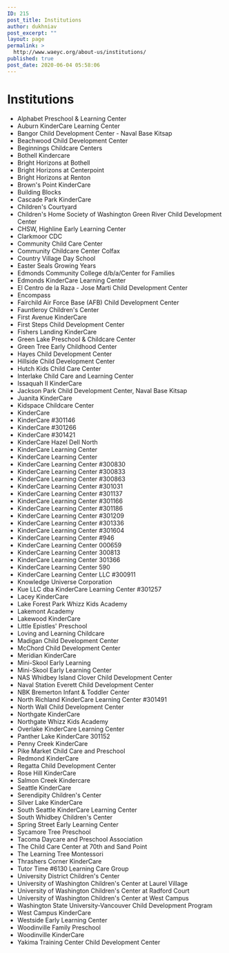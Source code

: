 ```yaml
---
ID: 215
post_title: Institutions
author: dukhniav
post_excerpt: ""
layout: page
permalink: >
  http://www.waeyc.org/about-us/institutions/
published: true
post_date: 2020-06-04 05:58:06
---
```

<h1>Institutions</h1>		
		<ul><li>Alphabet Preschool &amp; Learning Center</li><li>Auburn KinderCare Learning Center</li><li>Bangor Child Development Center - Naval Base Kitsap</li><li>Beachwood Child Development Center</li><li>Beginnings Childcare Centers</li><li>Bothell Kindercare</li><li>Bright Horizons at Bothell</li><li>Bright Horizons at Centerpoint</li><li>Bright Horizons at Renton</li><li>Brown's Point KinderCare</li><li>Building Blocks</li><li>Cascade Park KinderCare</li><li>Children's Courtyard</li><li>Children's Home Society of Washington Green River Child Development Center</li><li>CHSW, Highline Early Learning Center</li><li>Clarkmoor CDC</li><li>Community Child Care Center</li><li>Community Childcare Center Colfax</li><li>Country Village Day School</li><li>Easter Seals Growing Years</li><li>Edmonds Community College d/b/a/Center for Families</li><li>Edmonds KinderCare Learning Center</li><li>El Centro de la Raza - Jose Marti Child Development Center</li><li>Encompass</li><li>Fairchild Air Force Base (AFB) Child Development Center</li><li>Fauntleroy Children's Center</li><li>First Avenue KinderCare</li><li>First Steps Child Development Center</li><li>Fishers Landing KinderCare</li><li>Green Lake Preschool &amp; Childcare Center</li><li>Green Tree Early Childhood Center</li><li>Hayes Child Development Center</li><li>Hillside Child Development Center</li><li>Hutch Kids Child Care Center</li><li>Interlake Child Care and Learning Center</li><li>Issaquah II KinderCare</li><li>Jackson Park Child Development Center, Naval Base Kitsap</li><li>Juanita KinderCare</li><li>Kidspace Childcare Center</li><li>KinderCare</li><li>KinderCare #301146</li><li>KinderCare #301266</li><li>KinderCare #301421</li><li>KinderCare Hazel Dell North</li><li>KinderCare Learning Center</li><li>KinderCare Learning Center</li><li>KinderCare Learning Center #300830</li><li>KinderCare Learning Center #300833</li><li>KinderCare Learning Center #300863</li><li>KinderCare Learning Center #301031</li><li>KinderCare Learning Center #301137</li><li>KinderCare Learning Center #301166</li><li>KinderCare Learning Center #301186</li><li>KinderCare Learning Center #301209</li><li>KinderCare Learning Center #301336</li><li>KinderCare Learning Center #301604</li><li>KinderCare Learning Center #946</li><li>KinderCare Learning Center 000659</li><li>KinderCare Learning Center 300813</li><li>KinderCare Learning Center 301366</li><li>KinderCare Learning Center 590</li><li>KinderCare Learning Center LLC #300911</li><li>Knowledge Universe Corporation</li><li>Kue LLC dba KinderCare Learning Center #301257</li><li>Lacey KinderCare</li><li>Lake Forest Park Whizz Kids Academy</li><li>Lakemont Academy</li><li>Lakewood KinderCare</li><li>Little Epistles' Preschool</li><li>Loving and Learning Childcare</li><li>Madigan Child Development Center</li><li>McChord Child Development Center</li><li>Meridian KinderCare</li><li>Mini-Skool Early Learning</li><li>Mini-Skool Early Learning Center</li><li>NAS Whidbey Island Clover Child Development Center</li><li>Naval Station Everett Child Development Center</li><li>NBK Bremerton Infant &amp; Toddler Center</li><li>North Richland KinderCare Learning Center #301491</li><li>North Wall Child Development Center</li><li>Northgate KinderCare</li><li>Northgate Whizz Kids Academy</li><li>Overlake KinderCare Learning Center</li><li>Panther Lake KinderCare 301152</li><li>Penny Creek KinderCare</li><li>Pike Market Child Care and Preschool</li><li>Redmond KinderCare</li><li>Regatta Child Development Center</li><li>Rose Hill KinderCare</li><li>Salmon Creek Kindercare</li><li>Seattle KinderCare</li><li>Serendipity Children's Center</li><li>Silver Lake KinderCare</li><li>South Seattle KinderCare Learning Center</li><li>South Whidbey Children's Center</li><li>Spring Street Early Learning Center</li><li>Sycamore Tree Preschool</li><li>Tacoma Daycare and Preschool Association</li><li>The Child Care Center at 70th and Sand Point</li><li>The Learning Tree Montessori</li><li>Thrashers Corner KinderCare</li><li>Tutor Time #6130 Learning Care Group</li><li>University District Children's Center</li><li>University of Washington Children's Center at Laurel Village</li><li>University of Washington Children's Center at Radford Court</li><li>University of Washington Children's Center at West Campus</li><li>Washington State University-Vancouver Child Development Program</li><li>West Campus KinderCare</li><li>Westside Early Learning Center</li><li>Woodinville Family Preschool</li><li>Woodinville KinderCare</li><li>Yakima Training Center Child Development Center</li></ul>